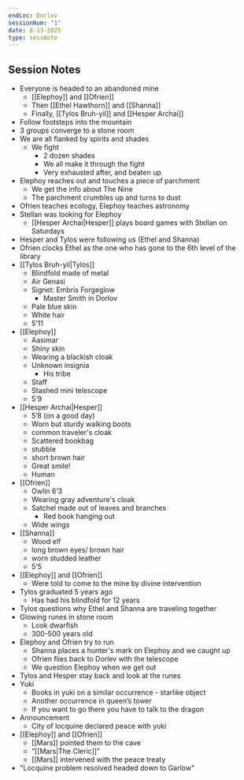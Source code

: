 ```yaml
---
endLoc: Dorlev
sessionNum: "1"
date: 8-13-2025
type: sessNote
---
```

 ## Session Notes

- Everyone is headed to an abandoned mine
	- [[Elephoy]] and [[Ofrien]]
	- Then [[Ethel Hawthorn]] and [[Shanna]]
	- Finally, [[Tylos Bruh-yil]] and [[Hesper Archai]]
- Follow footsteps into the mountain
- 3 groups converge to a stone room
- We are all flanked by spirits and shades
	- We fight
		- 2 dozen shades
		- We all make it through the fight
		- Very exhausted after, and beaten up
- Elephoy reaches out and touches a piece of parchment
	- We get the info about The Nine
	- The parchment crumbles up and turns to dust 
- Ofrien teaches ecology, Elephoy teaches astronomy 
- Stellan was looking for Elephoy
	- [[Hesper Archai|Hesper]] plays board games with Stellan on Saturdays 
- Hesper and Tylos were following us (Ethel and Shanna)
- Ofrien clocks Ethel as the one who has gone to the 6th level of the library
- [[Tylos Bruh-yil|Tylos]]
	- Blindfold made of metal
	- Air Genasi 
	- Signet: Embris Forgeglow
		- Master Smith in Dorlov 
	- Pale blue skin
	- White hair
	- 5’11
- [[Elephoy]]
	- Aasimar
	- Shiny skin
	- Wearing a blackish cloak
	- Unknown insignia
		- His tribe
	- Staff
	- Stashed mini telescope
	- 5’9
- [[Hesper Archai|Hesper]]
	- 5’8 (on a good day)
	- Worn but sturdy walking boots
	- common traveler's cloak
	- Scattered bookbag
	- stubble
	- short brown hair
	- Great smile!
	- Human
- [[Ofrien]] 
	- Owlin 6’3
	- Wearing gray adventure's cloak
	- Satchel made out of leaves and branches
		- Red book hanging out
	- Wide wings
- [[Shanna]]
	- Wood elf
	- long brown eyes/ brown hair
	- worn studded leather
	- 5’5
- [[Elephoy]] and [[Ofrien]]
	- Were told to come to the mine by divine intervention
- Tylos graduated 5 years ago
	- Has had his blindfold for 12 years 
- Tylos questions why Ethel and Shanna are traveling together 
- Glowing runes in stone room
	- Look dwarfish
	- 300-500 years old
- Elephoy and Ofrien try to run
	- Shanna places a hunter's mark on Elephoy and we caught up
	- Ofrien flies back to Dorlev with the telescope 
	- We question Elephoy when we get out
- Tylos and Hesper stay back and look at the runes 
- Yuki 
	- Books in yuki on a similar occurrence - starlike object
	- Another occurrence in queen’s tower
	- If you want to go there you have to talk to the dragon
- Announcement 
	- City of locquine declared peace with yuki
- [[Elephoy]] and [[Ofrien]]
	- [[Mars]] pointed them to the cave
	- “[[Mars|The Cleric]]”
	- [[Mars]] intervened with the peace treaty
- "Locquine problem resolved headed down to Garlow"